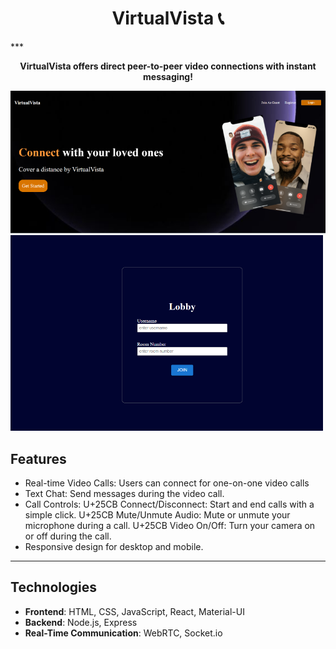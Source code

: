 <h1 align="center">VirtualVista 📞</h1>
***

<p align="center">
  <strong>VirtualVista offers direct peer-to-peer video connections with instant messaging!</strong>
</p>
<img src="assets/LandingPage.png" />
<img src="assets/Lobby.png"  width="500" />


## Features
- Real-time Video Calls: Users can connect for one-on-one video calls
- Text Chat: Send messages during the video call.
- Call Controls:
   U+25CB Connect/Disconnect: Start and end calls with a simple click.
   U+25CB Mute/Unmute Audio: Mute or unmute your microphone during a call.
   U+25CB Video On/Off: Turn your camera on or off during the call.
- Responsive design for desktop and mobile.

_____

## Technologies
- **Frontend**: HTML, CSS, JavaScript, React, Material-UI
- **Backend**: Node.js, Express
- **Real-Time Communication**: WebRTC, Socket.io

  
